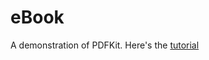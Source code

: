 # eBook
A demonstration of PDFKit. Here's the [tutorial](https://medium.com/@ji3g4kami/make-a-ebook-reader-with-pdfkit-in-swift-6010f82bd51)